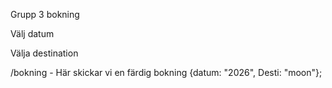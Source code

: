 Grupp 3 bokning

Välj datum

Välja destination

/bokning - Här skickar vi en färdig bokning {datum: "2026", Desti: "moon"};